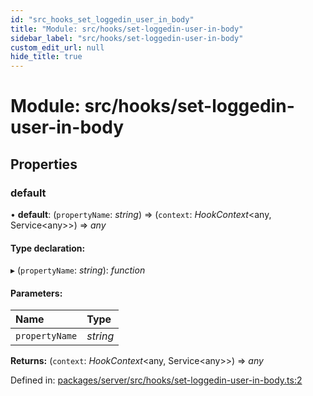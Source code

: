 ```yaml
---
id: "src_hooks_set_loggedin_user_in_body"
title: "Module: src/hooks/set-loggedin-user-in-body"
sidebar_label: "src/hooks/set-loggedin-user-in-body"
custom_edit_url: null
hide_title: true
---
```


# Module: src/hooks/set-loggedin-user-in-body

## Properties

### default

• **default**: (`propertyName`: *string*) => (`context`: *HookContext*<any, Service<any\>\>) => *any*

#### Type declaration:

▸ (`propertyName`: *string*): *function*

#### Parameters:

Name | Type |
:------ | :------ |
`propertyName` | *string* |

**Returns:** (`context`: *HookContext*<any, Service<any\>\>) => *any*

Defined in: [packages/server/src/hooks/set-loggedin-user-in-body.ts:2](https://github.com/xr3ngine/xr3ngine/blob/66a84a950/packages/server/src/hooks/set-loggedin-user-in-body.ts#L2)
